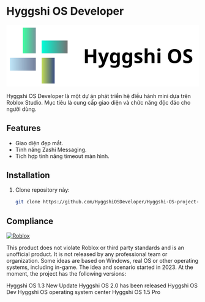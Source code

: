 # Hyggshi OS Developer

![Hyggshi OS](logo.png)


Hyggshi OS Developer là một dự án phát triển hệ điều hành mini dựa trên Roblox Studio. Mục tiêu là cung cấp giao diện và chức năng độc đáo cho người dùng.

## Features
- Giao diện đẹp mắt.
- Tính năng Zashi Messaging.
- Tích hợp tính năng timeout màn hình.


## Installation
1. Clone repository này:
   ```bash
   git clone https://github.com/HyggshiOSDeveloper/Hyggshi-OS-project-center.git

## Compliance
[![Roblox](https://1000logos.net/wp-content/uploads/2017/09/Roblox-Logo.png)](https://github.com/ROBLOX)

This product does not violate Roblox or third party standards and is an unofficial product. It is not released by any professional team or organization. Some ideas are based on Windows, real OS or other operating systems, including in-game. The idea and scenario started in 2023. At the moment, the project has the following versions:

Hyggshi OS 1.3 New Update
Hyggshi OS 2.0 has been released
Hyggshi OS Dev
Hyggshi OS operating system center
Hyggshi OS 1.5 Pro
